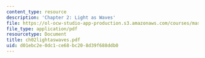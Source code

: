 ```yaml
---
content_type: resource
description: 'Chapter 2: Light as Waves'
file: https://ol-ocw-studio-app-production.s3.amazonaws.com/courses/mas-450-holographic-imaging-spring-2003/d01ebc2e0dc1ce68bc208d39f688ddb0_ch02lightaswaves.pdf
file_type: application/pdf
resourcetype: Document
title: ch02lightaswaves.pdf
uid: d01ebc2e-0dc1-ce68-bc20-8d39f688ddb0
---
```

